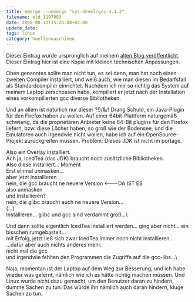 ```yaml
---
title: emerge --unmerge "sys-devel/gcc-4.1.2"
filename: old_1197093
date: 2008-08-12T15:26:00+02:00
update_date:
tags: linux
category: hoellenmaschinen
---
```

Dieser Eintrag wurde ursprünglich auf meinem [alten Blog veröffentlicht](https://stu.blogger.de/stories/1197093/). Dieser Eintrag hier ist eine Kopie mit kleinen technischen Anpassungen.

Oben genanntes sollte man nicht tun, es sei denn, man hat noch einen zweiten Compiler installiert, und weiß auch, wie man diesen im Bedarfsfall als Standardcompiler einrichtet. Nachdem ich mir so richtig das System auf meinem Laptop zerschossen habe, kompiliert er jetzt nach der Installation eines vorkompilierten gcc diverse Bibliotheken.

Und an allem ist natürlich nur dieser ?!)/&/! Drang Schuld, ein Java-Plugin für den Firefox haben zu wollen. Auf einer 64bit-Plattform naturgemäß schwierig, da die proprietären Anbieter keine 64-Bit plugins für den Firefox liefern, bzw. diese Löcher haben, so groß wie der Bodensee, und die Emulatoren auch irgendwie nicht wollen, habe ich auf ein OpenSource-Projekt zurückgreifen müssen. Problem: Dieses JDK ist nicht im portage.

Also ein Overlay installiert.\
Ach ja, IcedTea (das JDK) braucht noch zusätzliche Bibliotheken.\
Also diese installiert… Moment\
Erst einmal unmasken…\
aber jetzt installieren\
nein, die gcc braucht ne neuere Version <---DA IST ES\
also unmasken\
und installieren?\
nein, die glibc braucht auch ne neuere Version…\
(…)\
Installieren… glibc und gcc sind verdammt groß…\

Und dann sollte eigentlich IcedTea installiert werden… ging aber nicht…
ein bisschen rumgebastelt…\
mit Erfolg, jetzt ließ sich zwar IcedTea immer noch nicht installieren…\
…dafür aber auch nichts anderes mehr.\
nicht mal die gcc\
und irgendwie fehlten den Programmen die Zugriffe auf die gcc-libs…\


Naja, momentan ist der Laptop auf dem Weg zur Besserung, und ich habe wieder was gelernt, nämlich wie ich es hätte richtig machen müssen.
Und Linux wurde nicht dazu gemacht, um den Benutzer daran zu hindern, dumme Sachen zu tun. Das würde ihn nämlich auch daran hindern, kluge Sachen zu tun.
